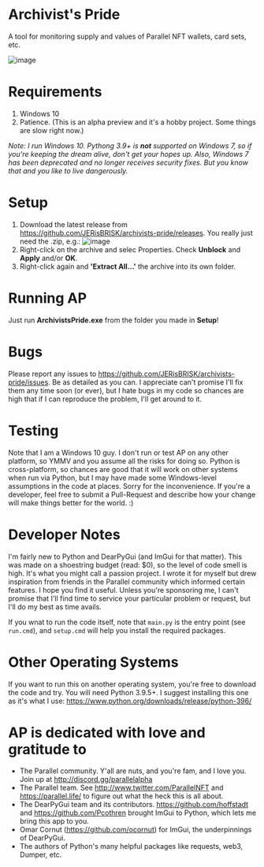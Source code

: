 # Archivist's Pride
A tool for monitoring supply and values of Parallel NFT wallets, card sets, etc.

![image](https://user-images.githubusercontent.com/14815901/131173186-1f173bee-44a9-493b-91de-4073901ca496.png)

# Requirements
1. Windows 10
2. Patience. (This is an alpha preview and it's a hobby project. Some things are slow right now.)

_Note: I run Windows 10. Pythong 3.9+ is **not** supported on Windows 7, so if you're keeping the dream alive, don't get your hopes up. Also, Windows 7 has been deprecated and no longer receives security fixes. But you know that and you like to live dangerously._

# Setup
1. Download the latest release from https://github.com/JERisBRISK/archivists-pride/releases. You really just need the .zip, e.g.:
   ![image](https://user-images.githubusercontent.com/14815901/131177928-2a6585ef-9cdc-4bc4-a45e-1b810232e9be.png)
3. Right-click on the archive and selec Properties. Check **Unblock** and **Apply** and/or **OK**.
4. Right-click again and **'Extract All...'** the archive into its own folder.

# Running AP
Just run **ArchivistsPride.exe** from the folder you made in **Setup**!

# Bugs
Please report any issues to https://github.com/JERisBRISK/archivists-pride/issues. Be as detailed as you can. I appreciate can't promise I'll fix them any time soon (or ever), but I hate bugs in my code so chances are high that if I can reproduce the problem, I'll get around to it.

# Testing
Note that I am a Windows 10 guy. I don't run or test AP on any other platform, so YMMV and you assume all the risks for doing so.
Python is cross-platform, so chances are good that it will work on other systems when run via Python, but I may have made some Windows-level assumptions in the code at places. Sorry for the inconvenience. If you're a developer, feel free to submit a Pull-Request and describe how your change will make things better for the world. :)


# Developer Notes
I'm fairly new to Python and DearPyGui (and ImGui for that matter). This was made on a shoestring budget (read: $0), so the level of code smell is high. It's what you might call a passion project. I wrote it for myself but drew inspiration from friends in the Parallel community which informed certain features. I hope you find it useful. Unless you're sponsoring me, I can't promise that I'll find time to service your particular problem or request, but I'll do my best as time avails.

If you wnat to run the code itself, note that `main.py` is the entry point (see `run.cmd`), and `setup.cmd` will help you install the required packages.

# Other Operating Systems
If you want to run this on another operating system, you're free to download the code and try.
You will need Python 3.9.5+. I suggest installing this one as it's what I use:
https://www.python.org/downloads/release/python-396/

# AP is dedicated with love and gratitude to
- The Parallel community. Y'all are nuts, and you're fam, and I love you. Join up at http://discord.gg/parallelalpha
- The Parallel team. See http://www.twitter.com/ParallelNFT and https://parallel.life/ to figure out what the heck this is all about.
- The DearPyGui team and its contributors. https://github.com/hoffstadt and https://github.com/Pcothren brought ImGui to Python, which lets me bring this app to you.
- Omar Cornut (https://github.com/ocornut) for ImGui, the underpinnings of DearPyGui.
- The authors of Python's many helpful packages like requests, web3, Dumper, etc.
